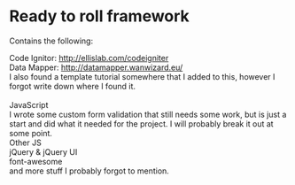 Ready to roll framework
=================

Contains the following:

Code Ignitor:  http://ellislab.com/codeigniter <br>
Data Mapper:  http://datamapper.wanwizard.eu/<br>
I also found a template tutorial somewhere that I added to this, however I forgot write down where I found it.<br>
<br>
JavaScript<br>
I wrote some custom form validation that still needs some work, but is just a start and did what it needed for the project.  I will probably break it out at some point.<br>
Other JS<br>
jQuery & jQuery UI<br>
font-awesome<br>
and more stuff I probably forgot to mention.
